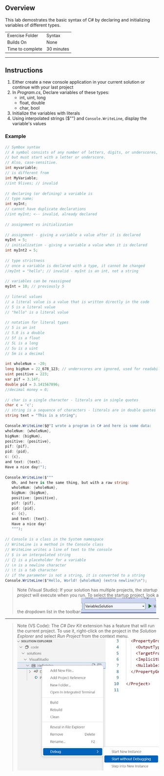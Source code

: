 
## Overview
This lab demostrates the basic syntax of C# by declaring and initializing variables of different types.

| | |
| --------- | --------------------------- |
| Exercise Folder | Syntax |
| Builds On | None |
| Time to complete | 30 minutes

---
## Instructions
1. Either create a new console application in your current solution or continue with your last project
1. In *Program.cs*, Declare variables of these types:
    - int, uint, long
    - float, double
    - char, bool
1. Initialize the variables with literals
1. Using interpolated strings ($"") and ```Console.WriteLine```, display the variable's values

### Example
```csharp
// Symbox syntax
// A symbol consists of any number of letters, digits, or underscores, 
// but must start with a letter or underscore.
// Also, case-sensitive.
int myvariable;
// is different from
int MyVariable;
//int 9lives; // invalid

// declaring (or defining) a variable is
// type name;
int myInt;
// cannot have duplicate declarations
//int myInt; <-- invalid, already declared

// assignment vs initialization

// assignment - giving a variable a value after it is declared
myInt = 5;
// initialization - giving a variable a value when it is declared
int myInt2 = 5;

// type strictness
// once a variable is declared with a type, it cannot be changed
//myInt = "hello"; // invalid - myInt is an int, not a string

// variables can be reassigned
myInt = 10; // previously 5

// literal values
// a literal value is a value that is written directly in the code
// 5 is a literal value
// "hello" is a literal value

// notation for literal types
// 5 is an int
// 5.0 is a double
// 5f is a float
// 5L is a long
// 5u is a uint
// 5m is a decimal

int wholeNum = -20;
long bigNum = 22_678_123; // underscores are ignored, used for readability
uint positive = 223;
var pif = 3.14f;
double pid = 3.141567896;
//decimal money = 0;

// char is a single character - literals are in single quotes
char c = 'c';
// string is a sequence of characters - literals are in double quotes
string text = "This is a string";

Console.WriteLine($@"I wrote a program in C# and here is some data:
wholeNum: {wholeNum},
bigNum: {bigNum},
positive: {positive},
pif: {pif},
pid: {pid},
c: {c},
and text: {text}.
Have a nice day!");

Console.WriteLine($"""
   Oh, and here is the same thing, but with a raw string:
   wholeNum: {wholeNum},
   bigNum: {bigNum},
   positive: {positive},
   pif: {pif},
   pid: {pid},
   c: {c},
   and text: {text}.
   Have a nice day!
   """);

// Console is a class in the System namespace
// WriteLine is a method in the Console class
// WriteLine writes a line of text to the console
// $ is an interpolated string
// {} is a placeholder for a variable
// \n is a newline character
// \t is a tab character
// if the parameter is not a string, it is converted to a string
Console.WriteLine($"Hello, World! {wholeNum} (extra newline)\n");
```

 
 >Note (Visual Studio):  If your solution has multiple projects, the *startup project* will execute when you run.  To select the startup project, look a the dropdown list in the toolbar:![Startup img](startupproj.jpg)
 
 ---

>Note (VS Code): The *C# Dev Kit* extension has a feature that will run the current project.  To use it, right-click on the project in the *Solution Explorer* and select *Run Project* from the context menu.  ![Run Project](../VisualStudio/runvscodeproject.jpg)
 
